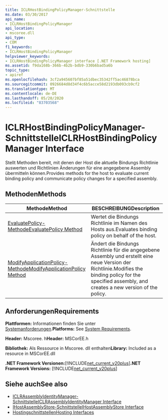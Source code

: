 ```yaml
---
title: ICLRHostBindingPolicyManager-Schnittstelle
ms.date: 03/30/2017
api_name:
- ICLRHostBindingPolicyManager
api_location:
- mscoree.dll
api_type:
- COM
f1_keywords:
- ICLRHostBindingPolicyManager
helpviewer_keywords:
- ICLRHostBindingPolicyManager interface [.NET Framework hosting]
ms.assetid: f9da168b-366b-4b2b-bdb9-330b6bad5a6b
topic_type:
- apiref
ms.openlocfilehash: 3cf2a945607bf85a51dbec35342ff5ac46878bca
ms.sourcegitcommit: 0926684d8d34f4c6b5acce58d2193db093cb9cf2
ms.translationtype: MT
ms.contentlocale: de-DE
ms.lasthandoff: 05/20/2020
ms.locfileid: "83703568"
---
```

# <a name="iclrhostbindingpolicymanager-interface"></a><span data-ttu-id="be8c6-102">ICLRHostBindingPolicyManager-Schnittstelle</span><span class="sxs-lookup"><span data-stu-id="be8c6-102">ICLRHostBindingPolicyManager Interface</span></span>
<span data-ttu-id="be8c6-103">Stellt Methoden bereit, mit denen der Host die aktuelle Bindungs Richtlinie auswerten und Richtlinien Änderungen für eine angegebene Assembly übermitteln können.</span><span class="sxs-lookup"><span data-stu-id="be8c6-103">Provides methods for the host to evaluate current binding policy and communicate policy changes for a specified assembly.</span></span>  
  
## <a name="methods"></a><span data-ttu-id="be8c6-104">Methoden</span><span class="sxs-lookup"><span data-stu-id="be8c6-104">Methods</span></span>  
  
|<span data-ttu-id="be8c6-105">Methode</span><span class="sxs-lookup"><span data-stu-id="be8c6-105">Method</span></span>|<span data-ttu-id="be8c6-106">BESCHREIBUNG</span><span class="sxs-lookup"><span data-stu-id="be8c6-106">Description</span></span>|  
|------------|-----------------|  
|[<span data-ttu-id="be8c6-107">EvaluatePolicy-Methode</span><span class="sxs-lookup"><span data-stu-id="be8c6-107">EvaluatePolicy Method</span></span>](iclrhostbindingpolicymanager-evaluatepolicy-method.md)|<span data-ttu-id="be8c6-108">Wertet die Bindungs Richtlinie im Namen des Hosts aus.</span><span class="sxs-lookup"><span data-stu-id="be8c6-108">Evaluates binding policy on behalf of the host.</span></span>|  
|[<span data-ttu-id="be8c6-109">ModifyApplicationPolicy-Methode</span><span class="sxs-lookup"><span data-stu-id="be8c6-109">ModifyApplicationPolicy Method</span></span>](iclrhostbindingpolicymanager-modifyapplicationpolicy-method.md)|<span data-ttu-id="be8c6-110">Ändert die Bindungs Richtlinie für die angegebene Assembly und erstellt eine neue Version der Richtlinie.</span><span class="sxs-lookup"><span data-stu-id="be8c6-110">Modifies the binding policy for the specified assembly, and creates a new version of the policy.</span></span>|  
  
## <a name="requirements"></a><span data-ttu-id="be8c6-111">Anforderungen</span><span class="sxs-lookup"><span data-stu-id="be8c6-111">Requirements</span></span>  
 <span data-ttu-id="be8c6-112">**Plattformen:** Informationen finden Sie unter [Systemanforderungen](../../get-started/system-requirements.md).</span><span class="sxs-lookup"><span data-stu-id="be8c6-112">**Platforms:** See [System Requirements](../../get-started/system-requirements.md).</span></span>  
  
 <span data-ttu-id="be8c6-113">**Header:** Mscoree. h</span><span class="sxs-lookup"><span data-stu-id="be8c6-113">**Header:** MSCorEE.h</span></span>  
  
 <span data-ttu-id="be8c6-114">**Bibliothek:** Als Ressource in Mscoree. dll enthalten</span><span class="sxs-lookup"><span data-stu-id="be8c6-114">**Library:** Included as a resource in MSCorEE.dll</span></span>  
  
 <span data-ttu-id="be8c6-115">**.NET Framework Versionen:**[!INCLUDE[net_current_v20plus](../../../../includes/net-current-v20plus-md.md)]</span><span class="sxs-lookup"><span data-stu-id="be8c6-115">**.NET Framework Versions:** [!INCLUDE[net_current_v20plus](../../../../includes/net-current-v20plus-md.md)]</span></span>  
  
## <a name="see-also"></a><span data-ttu-id="be8c6-116">Siehe auch</span><span class="sxs-lookup"><span data-stu-id="be8c6-116">See also</span></span>

- [<span data-ttu-id="be8c6-117">ICLRAssemblyIdentityManager-Schnittstelle</span><span class="sxs-lookup"><span data-stu-id="be8c6-117">ICLRAssemblyIdentityManager Interface</span></span>](iclrassemblyidentitymanager-interface.md)
- [<span data-ttu-id="be8c6-118">IHostAssemblyStore-Schnittstelle</span><span class="sxs-lookup"><span data-stu-id="be8c6-118">IHostAssemblyStore Interface</span></span>](ihostassemblystore-interface.md)
- [<span data-ttu-id="be8c6-119">Hostingschnittstellen</span><span class="sxs-lookup"><span data-stu-id="be8c6-119">Hosting Interfaces</span></span>](hosting-interfaces.md)
